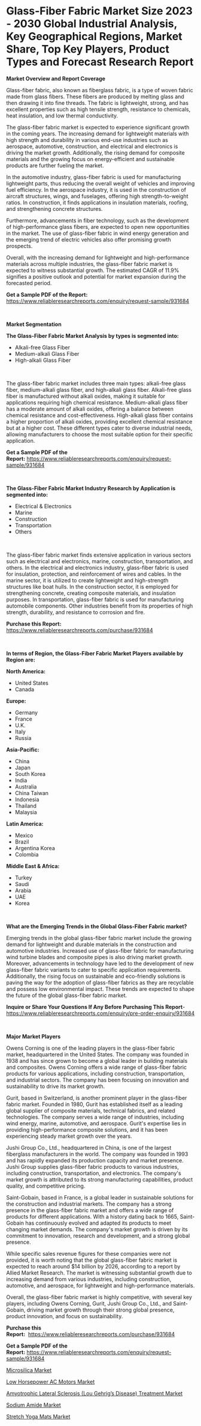 <p><h1>Glass-Fiber Fabric Market Size 2023 - 2030 Global Industrial Analysis, Key Geographical Regions, Market Share, Top Key Players, Product Types and Forecast Research Report</h1></p><p><strong>Market Overview and Report Coverage</strong></p>
<p><p>Glass-fiber fabric, also known as fiberglass fabric, is a type of woven fabric made from glass fibers. These fibers are produced by melting glass and then drawing it into fine threads. The fabric is lightweight, strong, and has excellent properties such as high tensile strength, resistance to chemicals, heat insulation, and low thermal conductivity.</p><p>The glass-fiber fabric market is expected to experience significant growth in the coming years. The increasing demand for lightweight materials with high strength and durability in various end-use industries such as aerospace, automotive, construction, and electrical and electronics is driving the market growth. Additionally, the rising demand for composite materials and the growing focus on energy-efficient and sustainable products are further fueling the market.</p><p>In the automotive industry, glass-fiber fabric is used for manufacturing lightweight parts, thus reducing the overall weight of vehicles and improving fuel efficiency. In the aerospace industry, it is used in the construction of aircraft structures, wings, and fuselages, offering high strength-to-weight ratios. In construction, it finds applications in insulation materials, roofing, and strengthening concrete structures.</p><p>Furthermore, advancements in fiber technology, such as the development of high-performance glass fibers, are expected to open new opportunities in the market. The use of glass-fiber fabric in wind energy generation and the emerging trend of electric vehicles also offer promising growth prospects.</p><p>Overall, with the increasing demand for lightweight and high-performance materials across multiple industries, the glass-fiber fabric market is expected to witness substantial growth. The estimated CAGR of 11.9% signifies a positive outlook and potential for market expansion during the forecasted period.</p></p>
<p><strong>Get a Sample PDF of the Report:</strong> <a href="https://www.reliableresearchreports.com/enquiry/request-sample/931684">https://www.reliableresearchreports.com/enquiry/request-sample/931684</a></p>
<p>&nbsp;</p>
<p><strong>Market Segmentation</strong></p>
<p><strong>The Glass-Fiber Fabric Market Analysis by types is segmented into:</strong></p>
<p><ul><li>Alkali-free Glass Fiber</li><li>Medium-alkali Glass Fiber</li><li>High-alkali Glass Fiber</li></ul></p>
<p>&nbsp;</p>
<p><p>The glass-fiber fabric market includes three main types: alkali-free glass fiber, medium-alkali glass fiber, and high-alkali glass fiber. Alkali-free glass fiber is manufactured without alkali oxides, making it suitable for applications requiring high chemical resistance. Medium-alkali glass fiber has a moderate amount of alkali oxides, offering a balance between chemical resistance and cost-effectiveness. High-alkali glass fiber contains a higher proportion of alkali oxides, providing excellent chemical resistance but at a higher cost. These different types cater to diverse industrial needs, allowing manufacturers to choose the most suitable option for their specific application.</p></p>
<p><strong>Get a Sample PDF of the Report:</strong>&nbsp;<a href="https://www.reliableresearchreports.com/enquiry/request-sample/931684">https://www.reliableresearchreports.com/enquiry/request-sample/931684</a></p>
<p>&nbsp;</p>
<p><strong>The Glass-Fiber Fabric Market Industry Research by Application is segmented into:</strong></p>
<p><ul><li>Electrical & Electronics</li><li>Marine</li><li>Construction</li><li>Transportation</li><li>Others</li></ul></p>
<p>&nbsp;</p>
<p><p>The glass-fiber fabric market finds extensive application in various sectors such as electrical and electronics, marine, construction, transportation, and others. In the electrical and electronics industry, glass-fiber fabric is used for insulation, protection, and reinforcement of wires and cables. In the marine sector, it is utilized to create lightweight and high-strength structures like boat hulls. In the construction sector, it is employed for strengthening concrete, creating composite materials, and insulation purposes. In transportation, glass-fiber fabric is used for manufacturing automobile components. Other industries benefit from its properties of high strength, durability, and resistance to corrosion and fire.</p></p>
<p><strong>Purchase this Report:</strong>&nbsp; <a href="https://www.reliableresearchreports.com/purchase/931684">https://www.reliableresearchreports.com/purchase/931684</a></p>
<p>&nbsp;</p>
<p><strong>In terms of Region, the Glass-Fiber Fabric Market Players available by Region are:</strong></p>
<p>
    <p> <strong> North America: </strong>
        <ul>
            <li>United States</li>
            <li>Canada</li>
        </ul>
        </p> 
    <p> <strong> Europe: </strong>
        <ul>
            <li>Germany</li>
            <li>France</li>
            <li>U.K.</li>
            <li>Italy</li>
            <li>Russia</li>
        </ul>
        </p> 
    <p> <strong> Asia-Pacific: </strong>
        <ul>
            <li>China</li>
            <li>Japan</li>
            <li>South Korea</li>
            <li>India</li>
            <li>Australia</li>
            <li>China Taiwan</li>
            <li>Indonesia</li>
            <li>Thailand</li>
            <li>Malaysia</li>
        </ul>
        </p> 
    <p> <strong> Latin America: </strong>
        <ul>
            <li>Mexico</li>
            <li>Brazil</li>
            <li>Argentina Korea</li>
            <li>Colombia</li>
        </ul>
        </p> 
    <p> <strong> Middle East & Africa: </strong>
        <ul>
            <li>Turkey</li>
            <li>Saudi</li>
            <li>Arabia</li>
            <li>UAE</li>
            <li>Korea</li>
        </ul>
    </p>
    </p>
<p>&nbsp;</p>
<p><strong>What are the Emerging Trends in the Global Glass-Fiber Fabric market?</strong></p>
<p><p>Emerging trends in the global glass-fiber fabric market include the growing demand for lightweight and durable materials in the construction and automotive industries. Increased use of glass-fiber fabric for manufacturing wind turbine blades and composite pipes is also driving market growth. Moreover, advancements in technology have led to the development of new glass-fiber fabric variants to cater to specific application requirements. Additionally, the rising focus on sustainable and eco-friendly solutions is paving the way for the adoption of glass-fiber fabrics as they are recyclable and possess low environmental impact. These trends are expected to shape the future of the global glass-fiber fabric market.</p></p>
<p><strong>Inquire or Share Your Questions If Any Before Purchasing This Report</strong>- <a href="https://www.reliableresearchreports.com/enquiry/pre-order-enquiry/931684">https://www.reliableresearchreports.com/enquiry/pre-order-enquiry/931684</a></p>
<p>&nbsp;</p>
<p><strong>Major Market Players</strong></p>
<p><p>Owens Corning is one of the leading players in the glass-fiber fabric market, headquartered in the United States. The company was founded in 1938 and has since grown to become a global leader in building materials and composites. Owens Corning offers a wide range of glass-fiber fabric products for various applications, including construction, transportation, and industrial sectors. The company has been focusing on innovation and sustainability to drive its market growth.</p><p>Gurit, based in Switzerland, is another prominent player in the glass-fiber fabric market. Founded in 1980, Gurit has established itself as a leading global supplier of composite materials, technical fabrics, and related technologies. The company serves a wide range of industries, including wind energy, marine, automotive, and aerospace. Gurit's expertise lies in providing high-performance composite solutions, and it has been experiencing steady market growth over the years.</p><p>Jushi Group Co., Ltd., headquartered in China, is one of the largest fiberglass manufacturers in the world. The company was founded in 1993 and has rapidly expanded its production capacity and market presence. Jushi Group supplies glass-fiber fabric products to various industries, including construction, transportation, and electronics. The company's market growth is attributed to its strong manufacturing capabilities, product quality, and competitive pricing.</p><p>Saint-Gobain, based in France, is a global leader in sustainable solutions for the construction and industrial markets. The company has a strong presence in the glass-fiber fabric market and offers a wide range of products for different applications. With a history dating back to 1665, Saint-Gobain has continuously evolved and adapted its products to meet changing market demands. The company's market growth is driven by its commitment to innovation, research and development, and a strong global presence.</p><p>While specific sales revenue figures for these companies were not provided, it is worth noting that the global glass-fiber fabric market is expected to reach around $14 billion by 2026, according to a report by Allied Market Research. The market is witnessing substantial growth due to increasing demand from various industries, including construction, automotive, and aerospace, for lightweight and high-performance materials.</p><p>Overall, the glass-fiber fabric market is highly competitive, with several key players, including Owens Corning, Gurit, Jushi Group Co., Ltd., and Saint-Gobain, driving market growth through their strong global presence, product innovation, and focus on sustainability.</p></p>
<p><strong>Purchase this Report:</strong>&nbsp;&nbsp;<a href="https://www.reliableresearchreports.com/purchase/931684">https://www.reliableresearchreports.com/purchase/931684</a></p>
<p></p>
<p><strong>Get a Sample PDF of the Report:</strong>&nbsp;<a href="https://www.reliableresearchreports.com/enquiry/request-sample/931684">https://www.reliableresearchreports.com/enquiry/request-sample/931684</a></p>
<p><p><a href="https://www.linkedin.com/pulse/microsilica-market-research-report-unlocks-analysis-financial-syize/">Microsilica Market</a></p><p><a href="https://github.com/RoccoManning/Market-Research-Report-List-1/blob/main/low-horsepower-ac-motors-market.md">Low Horsepower AC Motors Market</a></p><p><a href="https://medium.com/@bulk.cream.roll/amyotrophic-lateral-sclerosis-lou-gehrigs-disease-treatment-market-size-growth-forecast-1f8cd9b44194">Amyotrophic Lateral Sclerosis (Lou Gehrig’s Disease) Treatment Market</a></p><p><a href="https://www.linkedin.com/pulse/decoding-sodium-amide-market-deep-dive-latest-trends-segmentation-wyyee/">Sodium Amide Market</a></p><p><a href="https://www.reportprime.com/stretch-yoga-mats-r895">Stretch Yoga Mats Market</a></p></p>